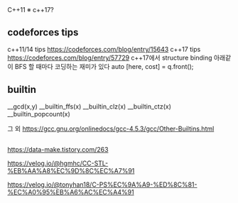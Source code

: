 ##
C++11      ※ c++17?


## codeforces tips
c++11/14 tips
https://codeforces.com/blog/entry/15643
c++17 tips
https://codeforces.com/blog/entry/57729
c++17에서 structure binding 아래같이 BFS 할 때마다 코딩하는 재미가 있다
auto [here, cost] = q.front();

## builtin
__gcd(x,y)
__builtin_ffs(x)
__builtin_clz(x)
__builtin_ctz(x)
__builtin_popcount(x)

그 외 https://gcc.gnu.org/onlinedocs/gcc-4.5.3/gcc/Other-Builtins.html

##
https://data-make.tistory.com/263

https://velog.io/@hgmhc/CC-STL-%EB%AA%A8%EC%9D%8C%EC%A7%91

https://velog.io/@tonyhan18/C-PS%EC%9A%A9-%ED%8C%81-%EC%A0%95%EB%A6%AC%EC%A4%91